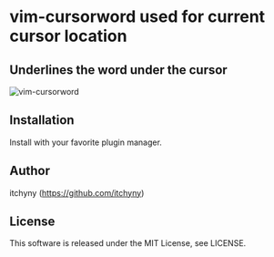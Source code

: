 # vim-cursorword used for current cursor location 
## Underlines the word under the cursor
![vim-cursorword](https://raw.githubusercontent.com/wiki/itchyny/vim-cursorword/image/image.gif)

## Installation
Install with your favorite plugin manager.

## Author
itchyny (https://github.com/itchyny)

## License
This software is released under the MIT License, see LICENSE.
